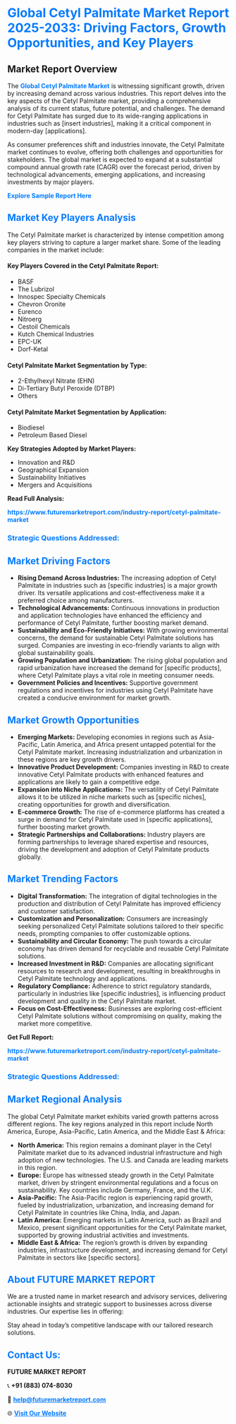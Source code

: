 <h1 style="color: #007BFF;">Global Cetyl Palmitate Market Report 2025-2033: Driving Factors, Growth Opportunities, and Key Players</h1>

<section id="overview">
<h2>Market Report Overview</h2>
<p>The <a href="https://www.futuremarketreport.com/industry-report/cetyl-palmitate-market" style="color: #007BFF; text-decoration: none;"><strong>Global Cetyl Palmitate Market</strong></a> is witnessing significant growth, driven by increasing demand across various industries. This report delves into the key aspects of the Cetyl Palmitate market, providing a comprehensive analysis of its current status, future potential, and challenges. The demand for Cetyl Palmitate has surged due to its wide-ranging applications in industries such as [insert industries], making it a critical component in modern-day [applications].</p>
<p>As consumer preferences shift and industries innovate, the Cetyl Palmitate market continues to evolve, offering both challenges and opportunities for stakeholders. The global market is expected to expand at a substantial compound annual growth rate (CAGR) over the forecast period, driven by technological advancements, emerging applications, and increasing investments by major players.</p>
</section>

<section id="overview">
<p><a href="https://www.futuremarketreport.com/request-sample/reportId=34148" style="color: #007BFF; text-decoration: none;"><strong>Explore Sample Report Here</strong></a></p>
</section>

<section id="key-players">
<h2 style="color: #007BFF;">Market Key Players Analysis</h2>
<p>The Cetyl Palmitate market is characterized by intense competition among key players striving to capture a larger market share. Some of the leading companies in the market include:</p>
<h4>Key Players Covered in the Cetyl Palmitate Report:</h4>
<ul><li>BASF</li><li>The Lubrizol</li><li>Innospec Specialty Chemicals</li><li>Chevron Oronite</li><li>Eurenco</li><li>Nitroerg</li><li>Cestoil Chemicals</li><li>Kutch Chemical Industries</li><li>EPC-UK</li><li>Dorf-Ketal</li></ul>
<h4>Cetyl Palmitate Market Segmentation by Type:</h4>
<ul><li>2-Ethylhexyl Nitrate (EHN)</li><li>Di-Tertiary Butyl Peroxide (DTBP)</li><li>Others</li></ul>

<h4>Cetyl Palmitate Market Segmentation by Application:</h4>
<ul><li>Biodiesel</li><li>Petroleum Based Diesel</li></ul>
<p><strong>Key Strategies Adopted by Market Players:</strong></p>
<ul>
<li>Innovation and R&D</li>
<li>Geographical Expansion</li>
<li>Sustainability Initiatives</li>
<li>Mergers and Acquisitions</li>
</ul>
</section>

<section>
<p><strong>Read Full Analysis: </strong></p><a href="https://www.futuremarketreport.com/industry-report/cetyl-palmitate-market" style="color: #007BFF; text-decoration: none;"><strong>https://www.futuremarketreport.com/industry-report/cetyl-palmitate-market</strong></a>
<h3 style="color: #007BFF;">Strategic Questions Addressed:</h3>
</section>

<section id="driving-factors">
<h2 style="color: #007BFF;">Market Driving Factors</h2>
<ul>
<li><strong>Rising Demand Across Industries:</strong> The increasing adoption of Cetyl Palmitate in industries such as [specific industries] is a major growth driver. Its versatile applications and cost-effectiveness make it a preferred choice among manufacturers.</li>
<li><strong>Technological Advancements:</strong> Continuous innovations in production and application technologies have enhanced the efficiency and performance of Cetyl Palmitate, further boosting market demand.</li>
<li><strong>Sustainability and Eco-Friendly Initiatives:</strong> With growing environmental concerns, the demand for sustainable Cetyl Palmitate solutions has surged. Companies are investing in eco-friendly variants to align with global sustainability goals.</li>
<li><strong>Growing Population and Urbanization:</strong> The rising global population and rapid urbanization have increased the demand for [specific products], where Cetyl Palmitate plays a vital role in meeting consumer needs.</li>
<li><strong>Government Policies and Incentives:</strong> Supportive government regulations and incentives for industries using Cetyl Palmitate have created a conducive environment for market growth.</li>
</ul>
</section>

<section id="growth-opportunities">
<h2 style="color: #007BFF;">Market Growth Opportunities</h2>
<ul>
<li><strong>Emerging Markets:</strong> Developing economies in regions such as Asia-Pacific, Latin America, and Africa present untapped potential for the Cetyl Palmitate market. Increasing industrialization and urbanization in these regions are key growth drivers.</li>
<li><strong>Innovative Product Development:</strong> Companies investing in R&D to create innovative Cetyl Palmitate products with enhanced features and applications are likely to gain a competitive edge.</li>
<li><strong>Expansion into Niche Applications:</strong> The versatility of Cetyl Palmitate allows it to be utilized in niche markets such as [specific niches], creating opportunities for growth and diversification.</li>
<li><strong>E-commerce Growth:</strong> The rise of e-commerce platforms has created a surge in demand for Cetyl Palmitate used in [specific applications], further boosting market growth.</li>
<li><strong>Strategic Partnerships and Collaborations:</strong> Industry players are forming partnerships to leverage shared expertise and resources, driving the development and adoption of Cetyl Palmitate products globally.</li>
</ul>
</section>

<section id="trending-factors">
<h2 style="color: #007BFF;">Market Trending Factors</h2>
<ul>
<li><strong>Digital Transformation:</strong> The integration of digital technologies in the production and distribution of Cetyl Palmitate has improved efficiency and customer satisfaction.</li>
<li><strong>Customization and Personalization:</strong> Consumers are increasingly seeking personalized Cetyl Palmitate solutions tailored to their specific needs, prompting companies to offer customizable options.</li>
<li><strong>Sustainability and Circular Economy:</strong> The push towards a circular economy has driven demand for recyclable and reusable Cetyl Palmitate solutions.</li>
<li><strong>Increased Investment in R&D:</strong> Companies are allocating significant resources to research and development, resulting in breakthroughs in Cetyl Palmitate technology and applications.</li>
<li><strong>Regulatory Compliance:</strong> Adherence to strict regulatory standards, particularly in industries like [specific industries], is influencing product development and quality in the Cetyl Palmitate market.</li>
<li><strong>Focus on Cost-Effectiveness:</strong> Businesses are exploring cost-efficient Cetyl Palmitate solutions without compromising on quality, making the market more competitive.</li>
</ul>
</section>

<section>
<p><strong>Get Full Report: </strong></p><a href="https://www.futuremarketreport.com/industry-report/cetyl-palmitate-market" style="color: #007BFF; text-decoration: none;"><strong>https://www.futuremarketreport.com/industry-report/cetyl-palmitate-market</strong></a>
<h3 style="color: #007BFF;">Strategic Questions Addressed:</h3>
</section>


<section id="regional-analysis">
<h2 style="color: #007BFF;">Market Regional Analysis</h2>
<p>The global Cetyl Palmitate market exhibits varied growth patterns across different regions. The key regions analyzed in this report include North America, Europe, Asia-Pacific, Latin America, and the Middle East & Africa:</p>
<ul>
<li><strong>North America:</strong> This region remains a dominant player in the Cetyl Palmitate market due to its advanced industrial infrastructure and high adoption of new technologies. The U.S. and Canada are leading markets in this region.</li>
<li><strong>Europe:</strong> Europe has witnessed steady growth in the Cetyl Palmitate market, driven by stringent environmental regulations and a focus on sustainability. Key countries include Germany, France, and the U.K.</li>
<li><strong>Asia-Pacific:</strong> The Asia-Pacific region is experiencing rapid growth, fueled by industrialization, urbanization, and increasing demand for Cetyl Palmitate in countries like China, India, and Japan.</li>
<li><strong>Latin America:</strong> Emerging markets in Latin America, such as Brazil and Mexico, present significant opportunities for the Cetyl Palmitate market, supported by growing industrial activities and investments.</li>
<li><strong>Middle East & Africa:</strong> The region’s growth is driven by expanding industries, infrastructure development, and increasing demand for Cetyl Palmitate in sectors like [specific sectors].</li>
</ul>
</section>

<footer>
<h2 style="color: #007BFF;">About FUTURE MARKET REPORT</h2>
<p>We are a trusted name in market research and advisory services, delivering actionable insights and strategic support to businesses across diverse industries. Our expertise lies in offering:</p>

<p>Stay ahead in today’s competitive landscape with our tailored research solutions.</p>

<h2 style="color: #007BFF;">Contact Us:</h2>
<p><strong>FUTURE MARKET REPORT</strong></p>
<p>📞 <strong>+91 (883) 074-8030</strong></p>
<p>📧 <strong><a href="mailto:help@futuremarketreport.com" style="color: #007BFF;">help@futuremarketreport.com</a></strong></p>
<p>🌐 <strong><a href="https://www.futuremarketreport.com/" style="color: #007BFF;">Visit Our Website</a></strong></p>
</footer>